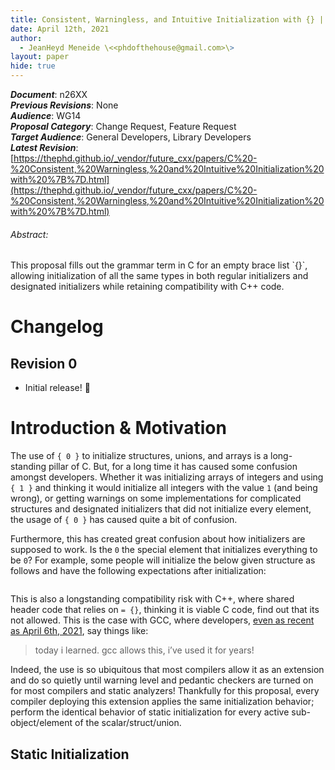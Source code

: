 ```yaml
---
title: Consistent, Warningless, and Intuitive Initialization with {} | r0
date: April 12th, 2021
author:
  - JeanHeyd Meneide \<<phdofthehouse@gmail.com>\>
layout: paper
hide: true
---
```


_**Document**_: n26XX  
_**Previous Revisions**_: None  
_**Audience**_: WG14  
_**Proposal Category**_: Change Request, Feature Request  
_**Target Audience**_: General Developers, Library Developers  
_**Latest Revision**_: [https://thephd.github.io/_vendor/future_cxx/papers/C%20-%20Consistent,%20Warningless,%20and%20Intuitive%20Initialization%20with%20%7B%7D.html](https://thephd.github.io/_vendor/future_cxx/papers/C%20-%20Consistent,%20Warningless,%20and%20Intuitive%20Initialization%20with%20%7B%7D.html)

<div class="text-center">
<h6>Abstract:</h6>
<p>
This proposal fills out the grammar term in C for an empty brace list `{}`, allowing initialization of all the same types in both regular initializers and designated initializers while retaining compatibility with C++ code.
</p>
</div>

<div class="pagebreak"></div>




# Changelog



## Revision 0

- Initial release! 🎉




# Introduction & Motivation

The use of `{ 0 }` to initialize structures, unions, and arrays is a long-standing pillar of C. But, for a long time it has caused some confusion amongst developers. Whether it was initializing arrays of integers and using `{ 1 }` and thinking it would initialize all integers with the value `1` (and being wrong), or getting warnings on some implementations for complicated structures and designated initializers that did not initialize every element, the usage of `{ 0 }` has caused quite a bit of confusion.

Furthermore, this has created great confusion about how initializers are supposed to work. Is the `0` the special element that initializes everything to be `0`? For example, some people will initialize the below given structure as follows and have the following expectations after initialization:

```cpp

```

This is also a longstanding compatibility risk with C++, where shared header code that relies on `= {}`, thinking it is viable C code, find out that its not allowed. This is the case with GCC, where developers, [even as recent as April 6th, 2021](), say things like:

> today i learned.  gcc allows this, i’ve used it for years!

Indeed, the use is so ubiquitous that most compilers allow it as an extension and do so quietly until warning level and pedantic checkers are turned on for most compilers and static analyzers! Thankfully for this proposal, every compiler deploying this extension applies the same initialization behavior; perform the identical behavior of static initialization for every active sub-object/element of the scalar/struct/union.



## Static Initialization

